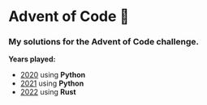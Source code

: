 # Advent of Code 🎄 #

### My solutions for the Advent of Code challenge. ###

**Years played:**

- [2020](year-2020) using **Python**
- [2021](year-2021) using **Python**
- [2022](year-2022) using **Rust**

